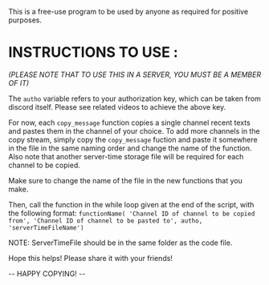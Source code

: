 This is a free-use program to be used by anyone as required for positive purposes.

# INSTRUCTIONS TO USE :

<i> (PLEASE NOTE THAT TO USE THIS IN A SERVER, YOU MUST BE A MEMBER OF IT) </i>

The `autho` variable refers to your authorization key, which can be taken from discord itself.
Please see related videos to achieve the above key.

For now, each `copy_message` function copies a single channel recent texts and pastes them in the channel of your choice.
To add more channels in the copy stream, simply copy the `copy_message` fuction and paste it somewhere in the file in the same naming order and change the name of the function.
Also note that another server-time storage file will be required for each channel to be copied.

Make sure to change the name of the file in the new functions that you make.

Then, call the function in the while loop given at the end of the script, with the following format:
`functionName( 'Channel ID of channel to be copied from', 'Channel ID of channel to be pasted to', autho, 'serverTimeFileName')`

NOTE: ServerTimeFile should be in the same folder as the code file.

Hope this helps!
Please share it with your friends!

 -- HAPPY COPYING! --
